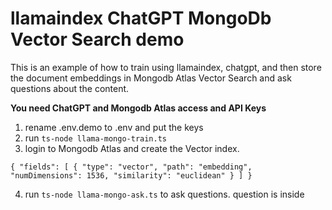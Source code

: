 # llamaindex ChatGPT MongoDb Vector Search demo

This is an example of how to train using llamaindex, chatgpt, and then store the document embeddings in Mongodb Atlas Vector Search and ask questions about the content.

**You need ChatGPT and Mongodb Atlas access and API Keys**

1. rename .env.demo to .env and put the keys
2. run `ts-node llama-mongo-train.ts`
3. login to  Mongodb Atlas and create the Vector index.

`{
    "fields": [
      {
        "type": "vector",
        "path": "embedding",
        "numDimensions": 1536,
        "similarity": "euclidean"
      }
    ]
}`

4. run `ts-node llama-mongo-ask.ts` to ask questions. question is inside

   
